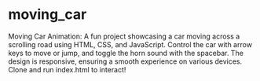 # moving_car
Moving Car Animation: A fun project showcasing a car moving across a scrolling road using HTML, CSS, and JavaScript. Control the car with arrow keys to move or jump, and toggle the horn sound with the spacebar. The design is responsive, ensuring a smooth experience on various devices. Clone and run index.html to interact!
